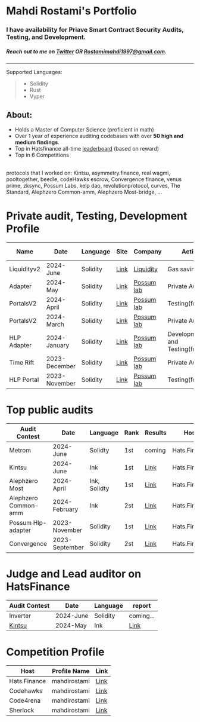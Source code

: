 # Mahdi Rostami's Portfolio
### I have availability for Priave Smart Contract Security Audits, Testing, and Development. 
##### Reach out to me on [Twitter](https://twitter.com/0xmahdirostami) OR Rostamimahdi1997@gmail.com.

***
Supported Languages: 
> - Solidity
> - Rust
> - Vyper

## About: 
- Holds a Master of Computer Science (proficient in math)
- Over 1 year of experience auditing codebases with over **50 high and medium findings**.
- Top in Hatsfinance all-time [leaderboard](https://app.hats.finance/leaderboard) (based on reward)
- Top in 6 Competitions

<br>
protocols that I worked on: Kintsu, asymmetry.finance, real wagmi, pooltogether, beedle, codeHawks escrow, Convergence finance, venus prime, zksync, Possum Labs, kelp dao, revolutionprotocol, curves, The Standard, Alephzero Common-amm, Alephzero Most-bridge, ...


# <a name="Private"></a>Private audit, Testing, Development Profile

| Name       | Date          | Language | Site                                    | Company                                   | Action                            | GitHub Link                                             |
| ---------- | ------------- | -------- | --------------------------------------- | ----------------------------------------- | --------------------------------- | ------------------------------------------------------- |
| Liquidityv2| 2024-June     | Solidity | [Link](https://www.liquity.org/)        | [Liquidity](https://www.liquity.org/)     | Gas saving                        | Private                                                 |
| Adapter    | 2024-May      | Solidity | [Link](https://portals.possumlabs.io/)  | [Possum lab](https://www.possumlabs.io/)  | Private Audit                     | [Link](https://github.com/PossumLabsCrypto/Adapters)    |
| PortalsV2  | 2024-April    | Solidity | [Link](https://portals.possumlabs.io/)  | [Possum lab](https://www.possumlabs.io/)  | Testing(foundry)                  | [Link](https://github.com/PossumLabsCrypto/PortalsV2/blob/main/test/PortalV2MultiAssetTest.t.sol)|
| PortalsV2  | 2024-March    | Solidity | [Link](https://portals.possumlabs.io/)  | [Possum lab](https://www.possumlabs.io/)  | Private Audit                     | [Link](https://github.com/PossumLabsCrypto/PortalsV2/tree/main)|
| HLP Adapter| 2024-January  | Solidity | [Link](https://portals.possumlabs.io/)  | [Possum lab](https://www.possumlabs.io/)  | Development and Testing(foundry)  | [Link](https://github.com/PossumLabsCrypto/Adapters/tree/9135f35c2656ded97e61806fb1e8ac6704844838)|
| Time Rift  | 2023-December | Solidity | [Link](https://timerift.possumlabs.io/) | [Possum lab](https://www.possumlabs.io/)  | Private Audit                     | [Link](https://github.com/0xmahdirostami/audits/tree/main/Private-audit/Time%20Rift/report.pdf)| 
| HLP Portal | 2023-November | Solidity | [Link](https://portals.possumlabs.io/)  | [Possum lab](https://www.possumlabs.io/)  | Testing(foundry)                  | [Link](https://github.com/PossumLabsCrypto/Portals/blob/main/test/V1/PortalUnit.t.sol)| 

# <a name="Top"></a>Top public audits

| Audit Contest        | Date            | Language     | Rank | Results                                                                                                                              | Host         | 
| -------------------- | --------------- | ------------ | ---- | ------------------------------------------------------------------------------------------------------------------------------------ | ------------ |
| Metrom               |  2024-June      | Solidty      | 1st  | coming                                                                                                                               | Hats.Finance |
| Kintsu               |  2024-June      | Ink          | 1st  | [Link](https://app.hats.finance/audit-competitions/kintsu-0x7d70f9442af3a9a0a734fa6a1b4857f25518e9d2/leaderboard)                    | Hats.Finance |
| Alephzero Most       |  2024-April     | Ink, Solidty | 1st  | [Link](https://app.hats.finance/audit-competitions/most-aleph-zero-bridge-0xab7c1d45ae21e7133574746b2985c58e0ae2e61d/leaderboard)    | Hats.Finance |
| Alephzero Common-amm |  2024-February  | Ink          | 2st  | [Link](https://app.hats.finance/audit-competitions/alephzeroamm-0x0d88a9ece90994ecb3ba704730819d71c139f60f/leaderboard)              | Hats.Finance |
| Possum Hlp-adapter   |  2023-November  | Solidity     | 1st  | [Link](https://app.hats.finance/audit-competitions/possum-labs-portals-0xed8965d49b8aeca763447d56e6da7f4e0506b2d3/leaderboard)       | Hats.Finance |
| Convergence          |  2023-September | Solidity     | 2st  | [Link](https://app.hats.finance/audit-competitions/convergence-finance-0x0e410e7af8e70fc5bffcdbfbdf1673ee7b3d0777/leaderboard)       | Hats.Finance |

# <a name="Top"></a>Judge and Lead auditor on HatsFinance

| Audit Contest                                                                                                        | Date            | Language     | report                                                                              |
| -------------------------------------------------------------------------------------------------------------------- | --------------- | ------------ | ----------------------------------------------------------------------------------- | 
| Inverter                                                                                                             |  2024-June      | Solidity     | coming...                                                                           |
| [Kintsu](https://app.hats.finance/audit-competitions/kintsu-0x7d70f9442af3a9a0a734fa6a1b4857f25518e9d2/rewards)      |  2024-May       | Ink          | [Link](https://github.com/0xmahdirostami/audits/tree/main/Lead-reports/Kintsu)      |


# <a name="Competition"></a>Competition Profile

| Host          | Profile Name  | Link                                                                |  
| ------------- | ------------- | ------------------------------------------------------------------- |
| Hats.Finance  |  mahdirostami | [Link](https://app.hats.finance/profile/mahdirostami)               |
| Codehawks     |  mahdirostami | [Link](https://www.codehawks.com/profile/clk52jmr9000el008w4z3a043) | 
| Code4rena     |  mahdirostami | [Link](https://code4rena.com/@mahdirostami)                         | 
| Sherlock      |  mahdirostami | [Link](https://audits.sherlock.xyz/watson/mahdiRostami)             |

